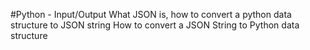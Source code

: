#Python - Input/Output
What JSON is, how to convert a python data structure to JSON string
How to convert a JSON String to Python data structure
